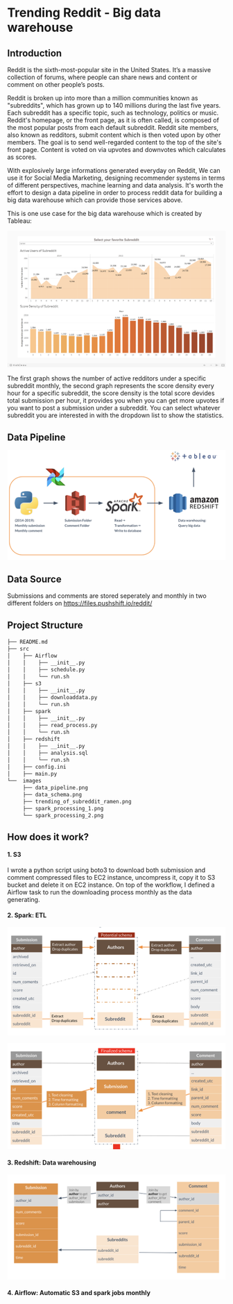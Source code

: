 # Trending Reddit - Big data warehouse 


## Introduction
Reddit is the sixth-most-popular site in the United States. It’s a massive collection of forums, where people can share news and content or comment on other people’s posts. 

Reddit is broken up into more than a million communities known as "subreddits", which has grown up to 140 millions during the last five years. Each subreddit has a specific topic, such as technology, politics or music. Reddit's homepage, or the front page, as it is often called, is composed of the most popular posts from each default subreddit. Reddit site members, also known as redditors, submit content which is then voted upon by other members. The goal is to send well-regarded content to the top of the site's front page. Content is voted on via upvotes and downvotes which calculates as scores.

With explosively large informations generated everyday on Reddit, We can use it for Social Media Marketing, designing recommender systems in terms of different perspectives, machine learning and data analysis. It's worth the effort to design a data pipeline in order to process reddit data for building a big data warehouse which can provide those services above.

This is one use case for the big data warehouse which is created by Tableau:

![Image description](images/trending_of_subreddit_ramen.png)

The first graph shows the number of active redditors under a specific subreddit monthly, the second graph represents the score density every hour for a specific subreddit, the score density is the total score devides total submission per hour, it provides you when you can get more upvotes if you want to post a submission under a subreddit. You can select whatever subreddit you are interested in with the dropdown list to show the statistics.


## Data Pipeline
![Image description](images/data_pipeline.png)


## Data Source
Submissions and comments are stored seperately and monthly in two different folders on https://files.pushshift.io/reddit/


## Project Structure
```
├── README.md
├── src
│    ├── Airflow
│    │    ├── __init__.py
│    │    ├── schedule.py
│    │    └── run.sh
│    ├── s3
│    │    ├── __init__.py   
│    │    ├── downloaddata.py
│    │    └── run.sh
│    ├── spark
│    │    ├── __init__.py   
│    │    ├── read_process.py
│    │    └── run.sh
│    ├── redshift
│    │    ├── __init__.py   
│    │    ├── analysis.sql
│    │    └── run.sh
│    ├── config.ini
│    ├── main.py
└──  images
     ├── data_pipeline.png
     ├── data_schema.png
     ├── trending_of_subreddit_ramen.png
     ├── spark_processing_1.png
     └── spark_processing_2.png
```

## How does it work?
#### 1. S3
I wrote a python script using boto3 to download both submission and comment compressed files to EC2 instance, uncompress it, copy it to S3 bucket and delete it on EC2 instance. On top of the workflow, I defined a Airflow task to run the downloading process monthly as the data generating.


#### 2. Spark: ETL
![Image description](images/spark_processing_1.png)

![Image description](images/spark_processing_2.png)


#### 3. Redshift: Data warehousing
![Image description](images/data_schema.png)

#### 4. Airflow: Automatic S3 and spark jobs monthly







